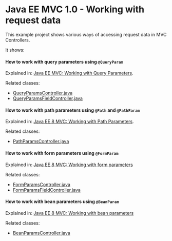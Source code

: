 Java EE MVC 1.0 - Working with request data
=============
This example project shows various ways of accessing request data in MVC Controllers.


It shows:

#### How to work with query parameters using `@QueryParam`

Explained in: [Java EE MVC: Working with Query Parameters][1].

Related classes:

* [QueryParamsController.java][2]
* [QueryParamsFieldController.java][3]


#### How to work with path parameters using `@Path` and `@PathParam`

Explained in: [Java EE 8 MVC: Working with Path Parameters][5].

Related classes:

* [PathParamsController.java][4]


#### How to work with form parameters using `@FormParam`

Explained in: [Java EE 8 MVC: Working with form parameters][6]

Related classes:

* [FormParamsController.java][7]
* [FormParamsFieldController.java][8]


#### How to work with bean parameters using `@BeanParam`

Explained in: [Java EE 8 MVC: Working with bean parameters][9]

Related classes:

* [BeanParamsController.java][10]


[1]: http://www.mscharhag.com/java-ee-mvc/query-parameters
[2]: https://github.com/mscharhag/java-ee-8-mvc/blob/master/request-data/src/main/java/com/mscharhag/javaee8/mvc/requestparams/QueryParamsController.java
[3]: https://github.com/mscharhag/java-ee-8-mvc/blob/master/request-data/src/main/java/com/mscharhag/javaee8/mvc/requestparams/QueryParamsFieldController.java
[4]: https://github.com/mscharhag/java-ee-8-mvc/blob/master/request-data/src/main/java/com/mscharhag/javaee8/mvc/requestparams/PathParamsController.java
[5]: http://www.mscharhag.com/java-ee-mvc/path-parameters
[6]: http://www.mscharhag.com/java-ee-mvc/form-parameters
[7]: https://github.com/mscharhag/java-ee-8-mvc/blob/master/request-data/src/main/java/com/mscharhag/javaee8/mvc/requestparams/FormParamsController.java
[8]: https://github.com/mscharhag/java-ee-8-mvc/blob/master/request-data/src/main/java/com/mscharhag/javaee8/mvc/requestparams/FormParamsFieldController.java
[9]: http://www.mscharhag.com/java-ee-mvc/bean-parameters
[10]: https://github.com/mscharhag/java-ee-8-mvc/blob/master/request-data/src/main/java/com/mscharhag/javaee8/mvc/requestparams/bean/BeanParamsController.java
